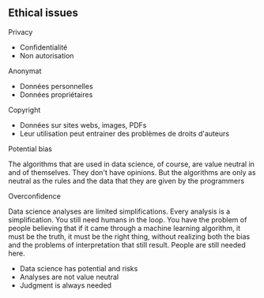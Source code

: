 ## Ethical issues

Privacy

- Confidentialité
- Non autorisation

Anonymat

- Données personnelles
- Données propriétaires

Copyright

- Données sur sites webs, images, PDFs
- Leur utilisation peut entrainer des problèmes de droits d'auteurs





Potential bias 

The algorithms that are used in data science, of course, are value neutral in and of themselves. They don't have opinions. But the algorithms are only as neutral as the rules and the data that they are given by the programmers 

Overconfidence

Data science analyses are limited simplifications. Every analysis is a simplification. You still need humans in the loop. You have the problem of people believing that if it came through a machine learning algorithm, it must be the truth, it must be the right thing, without realizing both the bias and the problems of interpretation that still result. People are still needed here. 

- Data science has potential and risks
- Analyses are not value neutral
- Judgment is always needed

